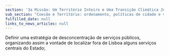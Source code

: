 ```yaml
---
section: '3a Missão: Um Território Inteiro e Uma Transição Climática Justa'
sub_section: "Coesão e Território: ordenamento, políticas de cidade e valorização do interior para dinamizar a economia"
fulfilled_date: null
links_to_news_articles: null
---
```


Definir uma estratégia de desconcentração de serviços públicos, organizando assim a vontade de localizar fora de Lisboa alguns serviços centrais do Estado;